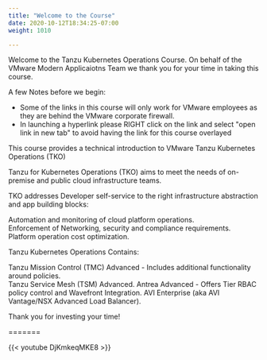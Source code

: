 ```yaml
---
title: "Welcome to the Course"
date: 2020-10-12T18:34:25-07:00
weight: 1010

---
```


Welcome to the Tanzu Kubernetes Operations Course. On behalf of the VMware Modern Applicaiotns Team we thank you for your time in taking this course.

A few Notes before we begin:  
- Some of the links in this course will only work for VMware employees as they are behind the VMware corporate firewall.   
- In launching a hyperlink please RIGHT click on the link and select "open link in new tab" to avoid having the link for this course overlayed  

This course provides a technical introduction to VMware Tanzu Kubernetes Operations (TKO)  

Tanzu for Kubernetes Operations (TKO) aims to meet the needs of on-premise and public cloud infrastructure teams.  

TKO addresses Developer self-service to the right infrastructure abstraction and app building blocks:  

Automation and monitoring of cloud platform operations.    
Enforcement of Networking, security and compliance requirements.    
Platform operation cost optimization.    

Tanzu Kubernetes Operations Contains:  

Tanzu Mission Control (TMC) Advanced - Includes additional functionality around policies.  
Tanzu Service Mesh (TSM) Advanced.
Antrea Advanced - Offers Tier RBAC policy control and Wavefront Integration. 
AVI Enterprise (aka AVI Vantage/NSX Advanced Load Balancer).

Thank you for investing your time!

=======


{{< youtube  DjKmkeqMKE8 >}}
